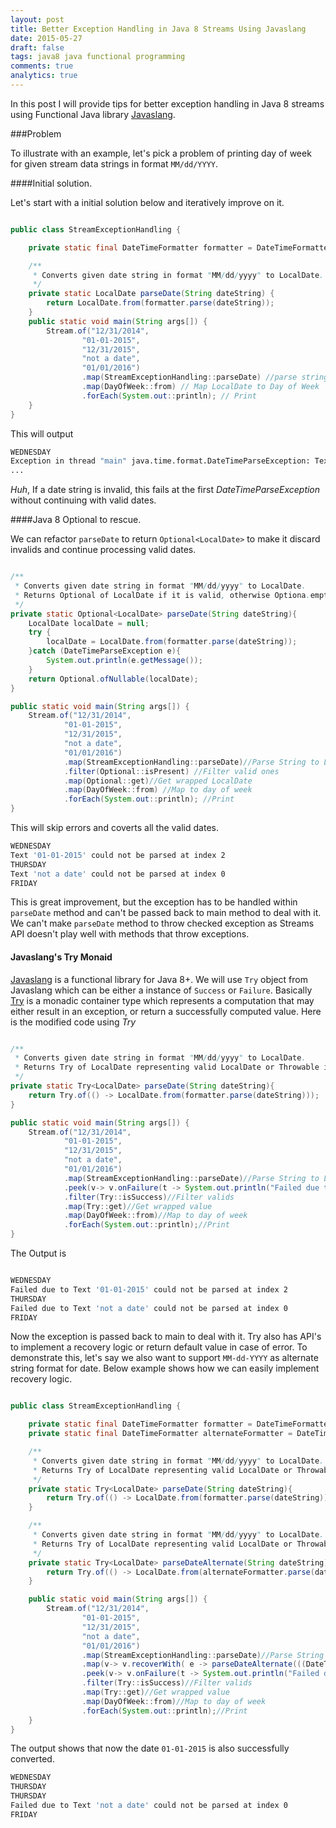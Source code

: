 ```yaml
---
layout: post
title: Better Exception Handling in Java 8 Streams Using Javaslang
date: 2015-05-27
draft: false
tags: java8 java functional programming
comments: true
analytics: true
---
```


In this post I will provide tips for better exception handling in Java 8 streams using Functional Java library [Javaslang](http://www.javaslang.io/).

###Problem

To illustrate with an example, let's pick a problem of printing day of week for given stream data strings in format `MM/dd/YYYY`. 

####Initial solution.

Let's start with a initial solution below and iteratively improve on it.

```java

public class StreamExceptionHandling {

    private static final DateTimeFormatter formatter = DateTimeFormatter.ofPattern("MM/dd/yyyy");

    /**
     * Converts given date string in format "MM/dd/yyyy" to LocalDate.
     */
    private static LocalDate parseDate(String dateString) {
        return LocalDate.from(formatter.parse(dateString));
    }
    public static void main(String args[]) {
        Stream.of("12/31/2014",
                "01-01-2015",
                "12/31/2015",
                "not a date",
                "01/01/2016")
                .map(StreamExceptionHandling::parseDate) //parse string to LocalDate
                .map(DayOfWeek::from) // Map LocalDate to Day of Week
                .forEach(System.out::println); // Print
    }
}

```

This will output 

```sh
WEDNESDAY
Exception in thread "main" java.time.format.DateTimeParseException: Text '01-01-2015' could not be parsed at index 2
...
```

*Huh*, If a date string is invalid, this fails at the first *DateTimeParseException* without continuing with valid dates. 
<br>

####Java 8 Optional to rescue.

We can refactor `parseDate` to return `Optional<LocalDate>` to make it discard invalids and continue processing valid dates.

```java

/**
 * Converts given date string in format "MM/dd/yyyy" to LocalDate.
 * Returns Optional of LocalDate if it is valid, otherwise Optiona.empty
 */
private static Optional<LocalDate> parseDate(String dateString){
    LocalDate localDate = null;
    try {
        localDate = LocalDate.from(formatter.parse(dateString));
    }catch (DateTimeParseException e){
        System.out.println(e.getMessage());
    }
    return Optional.ofNullable(localDate);
}

public static void main(String args[]) {
    Stream.of("12/31/2014",
            "01-01-2015",
            "12/31/2015",
            "not a date",
            "01/01/2016")
            .map(StreamExceptionHandling::parseDate)//Parse String to LocalDate
            .filter(Optional::isPresent) //Filter valid ones
            .map(Optional::get)//Get wrapped LocalDate
            .map(DayOfWeek::from) //Map to day of week
            .forEach(System.out::println); //Print
}

```

This will skip errors and coverts all the valid dates.

```sh
WEDNESDAY
Text '01-01-2015' could not be parsed at index 2
THURSDAY
Text 'not a date' could not be parsed at index 0
FRIDAY
```

This is great improvement, but the exception has to be handled within `parseDate` method and can't be passed back to main method to deal with it. We can't make `parseDate` method to throw checked exception as Streams API doesn't play well with methods that throw exceptions. 

#### Javaslang's Try Monaid

[Javaslang](http://www.javaslang.io/) is a functional library for Java 8+. We will use `Try` object from Javaslang which can be either a instance of `Success` or `Failure`. Basically [Try](http://www.javaslang.io/javaslang-docs/#_try) is a monadic container type which represents a computation that may either result in an exception, or return a successfully computed value. Here is the modified code using *Try*

```java

/**
 * Converts given date string in format "MM/dd/yyyy" to LocalDate.
 * Returns Try of LocalDate representing valid LocalDate or Throwable in case of invalid value.
 */
private static Try<LocalDate> parseDate(String dateString){
    return Try.of(() -> LocalDate.from(formatter.parse(dateString)));
}

public static void main(String args[]) {
    Stream.of("12/31/2014",
            "01-01-2015",
            "12/31/2015",
            "not a date",
            "01/01/2016")
            .map(StreamExceptionHandling::parseDate)//Parse String to LocalDate
            .peek(v-> v.onFailure(t -> System.out.println("Failed due to " + t.getMessage())))//Print error on failure
            .filter(Try::isSuccess)//Filter valids
            .map(Try::get)//Get wrapped value
            .map(DayOfWeek::from)//Map to day of week
            .forEach(System.out::println);//Print
}

```

The Output is 

```sh

WEDNESDAY
Failed due to Text '01-01-2015' could not be parsed at index 2
THURSDAY
Failed due to Text 'not a date' could not be parsed at index 0
FRIDAY
```

Now the exception is passed back to main to deal with it. Try also has API's to implement a recovery logic or return default value in case of error. To demonstrate this, let's say we also want to support `MM-dd-YYYY` as alternate string format for date. Below example shows how we can easily implement recovery logic.

```java

public class StreamExceptionHandling {

    private static final DateTimeFormatter formatter = DateTimeFormatter.ofPattern("MM/dd/yyyy");
    private static final DateTimeFormatter alternateFormatter = DateTimeFormatter.ofPattern("MM-dd-yyyy");

    /**
     * Converts given date string in format "MM/dd/yyyy" to LocalDate.
     * Returns Try of LocalDate representing valid LocalDate or Throwable in case of invalid value.
     */
    private static Try<LocalDate> parseDate(String dateString){
        return Try.of(() -> LocalDate.from(formatter.parse(dateString)));
    }

    /**
     * Converts given date string in format "MM/dd/yyyy" to LocalDate.
     * Returns Try of LocalDate representing valid LocalDate or Throwable in case of invalid value.
     */
    private static Try<LocalDate> parseDateAlternate(String dateString){
        return Try.of(() -> LocalDate.from(alternateFormatter.parse(dateString)));
    }

    public static void main(String args[]) {
        Stream.of("12/31/2014",
                "01-01-2015",
                "12/31/2015",
                "not a date",
                "01/01/2016")
                .map(StreamExceptionHandling::parseDate)//Parse String to LocalDate
                .map(v-> v.recoverWith( e -> parseDateAlternate(((DateTimeParseException)e).getParsedString())))//Try recovering with alternate formatter
                .peek(v-> v.onFailure(t -> System.out.println("Failed due to " + t.getMessage())))//Print error on failure
                .filter(Try::isSuccess)//Filter valids
                .map(Try::get)//Get wrapped value
                .map(DayOfWeek::from)//Map to day of week
                .forEach(System.out::println);//Print
    }
}
```

The output shows that now the date `01-01-2015` is also successfully converted.

```sh
WEDNESDAY
THURSDAY
THURSDAY
Failed due to Text 'not a date' could not be parsed at index 0
FRIDAY
```

 



